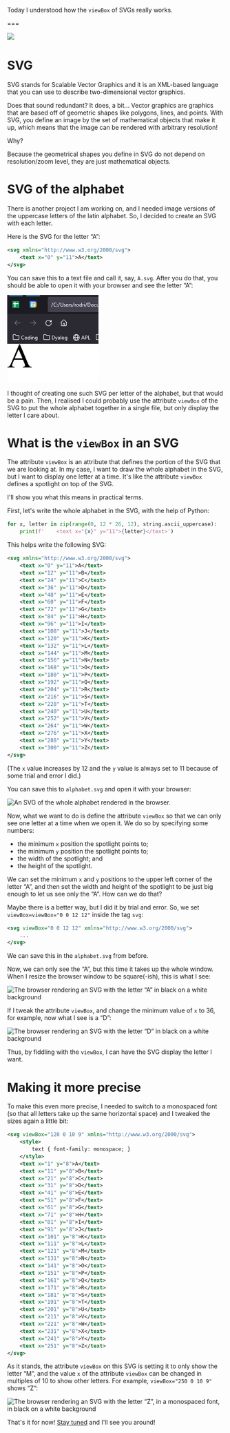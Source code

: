 Today I understood how the `viewBox` of SVGs really works.

===

![](thumbnail.png)


# SVG

SVG stands for Scalable Vector Graphics and it is an XML-based language
that you can use to describe two-dimensional vector graphics.

Does that sound redundant?
It does, a bit...
Vector graphics are graphics that are based off of geometric shapes like polygons, lines, and points.
With SVG, you define an image by the set of mathematical objects that make it up,
which means that the image can be rendered with arbitrary resolution!

Why?

Because the geometrical shapes you define in SVG do not depend on resolution/zoom level,
they are just mathematical objects.


# SVG of the alphabet

There is another project I am working on,
and I needed image versions of the uppercase letters of the latin alphabet.
So, I decided to create an SVG with each letter.

Here is the SVG for the letter “A”:

```xml
<svg xmlns="http://www.w3.org/2000/svg">
    <text x="0" y="11">A</text>
</svg>
```

You can save this to a text file and call it, say, `A.svg`.
After you do that,
you should be able to open it with your browser and see the letter “A”:

![The browser rendering an SVG of the letter “A” in black on a white background](_A.webp "`A.svg` rendered by Mozilla Firefox.")

I thought of creating one such SVG per letter of the alphabet,
but that would be a pain.
Then, I realised I could probably use the attribute `viewBox` of the SVG to put the whole alphabet together in a single file,
but only display the letter I care about.


# What is the `viewBox` in an SVG

The attribute `viewBox` is an attribute that defines the portion of the SVG that we are looking at.
In my case, I want to draw the whole alphabet in the SVG,
but I want to display one letter at a time.
It's like the attribute `viewBox` defines a spotlight on top of the SVG.

I'll show you what this means in practical terms.

First, let's write the whole alphabet in the SVG,
with the help of Python:

```py
for x, letter in zip(range(0, 12 * 26, 12), string.ascii_uppercase): 
    print(f'    <text x="{x}" y="11">{letter}</text>')
```

This helps write the following SVG:

```xml
<svg xmlns="http://www.w3.org/2000/svg">
    <text x="0" y="11">A</text>
    <text x="12" y="11">B</text>
    <text x="24" y="11">C</text>
    <text x="36" y="11">D</text>
    <text x="48" y="11">E</text>
    <text x="60" y="11">F</text>
    <text x="72" y="11">G</text>
    <text x="84" y="11">H</text>
    <text x="96" y="11">I</text>
    <text x="108" y="11">J</text>
    <text x="120" y="11">K</text>
    <text x="132" y="11">L</text>
    <text x="144" y="11">M</text>
    <text x="156" y="11">N</text>
    <text x="168" y="11">O</text>
    <text x="180" y="11">P</text>
    <text x="192" y="11">Q</text>
    <text x="204" y="11">R</text>
    <text x="216" y="11">S</text>
    <text x="228" y="11">T</text>
    <text x="240" y="11">U</text>
    <text x="252" y="11">V</text>
    <text x="264" y="11">W</text>
    <text x="276" y="11">X</text>
    <text x="288" y="11">Y</text>
    <text x="300" y="11">Z</text>
</svg>
```

(The `x` value increases by 12 and the `y` value is always set to 11 because of some trial and error I did.)

You can save this to `alphabet.svg` and open it with your browser:

![An SVG of the whole alphabet rendered in the browser.](_alphabet.png "`alphabet.svg` rendered by Mozilla Firefox.")

Now, what we want to do
is define the attribute `viewBox` so that we can only see one letter at a time when we open it.
We do so by specifying some numbers:

 - the minimum `x` position the spotlight points to;
 - the minimum `y` position the spotlight points to;
 - the width of the spotlight; and
 - the height of the spotlight.

We can set the minimum `x` and `y` positions to the upper left corner of the letter “A”,
and then set the width and height of the spotlight to be just big enough to let us see
only the “A”.
How can we do that?

Maybe there is a better way, but I did it by trial and error.
So, we set `viewBox=viewBox="0 0 12 12"` inside the tag `svg`:

```xml
<svg viewBox="0 0 12 12" xmlns="http://www.w3.org/2000/svg">
    ...
</svg>
```

We can save this in the `alphabet.svg` from before.

Now, we can only see the “A”,
but this time it takes up the whole window.
When I resize the browser window to be square(-ish),
this is what I see:

![The browser rendering an SVG with the letter “A” in black on a white background](_A_big.png "`alphabet.svg` rendered by Mozilla Firefox.")

If I tweak the attribute `viewBox`,
and change the minimum value of `x` to 36, for example,
now what I see is a “D”:

![The browser rendering an SVG with the letter “D” in black on a white background](_D_big.png "`alphabet.svg` rendered by Mozilla Firefox after adjusting the attribute `viewBox`.")

Thus, by fiddling with the `viewBox`,
I can have the SVG display the letter I want.


# Making it more precise

To make this even more precise,
I needed to switch to a monospaced font
(so that all letters take up the same horizontal space)
and I tweaked the sizes again a little bit:

```xml
<svg viewBox="120 0 10 9" xmlns="http://www.w3.org/2000/svg">
    <style>
        text { font-family: monospace; }
    </style>
    <text x="1" y="8">A</text>
    <text x="11" y="8">B</text>
    <text x="21" y="8">C</text>
    <text x="31" y="8">D</text>
    <text x="41" y="8">E</text>
    <text x="51" y="8">F</text>
    <text x="61" y="8">G</text>
    <text x="71" y="8">H</text>
    <text x="81" y="8">I</text>
    <text x="91" y="8">J</text>
    <text x="101" y="8">K</text>
    <text x="111" y="8">L</text>
    <text x="121" y="8">M</text>
    <text x="131" y="8">N</text>
    <text x="141" y="8">O</text>
    <text x="151" y="8">P</text>
    <text x="161" y="8">Q</text>
    <text x="171" y="8">R</text>
    <text x="181" y="8">S</text>
    <text x="191" y="8">T</text>
    <text x="201" y="8">U</text>
    <text x="211" y="8">V</text>
    <text x="221" y="8">W</text>
    <text x="231" y="8">X</text>
    <text x="241" y="8">Y</text>
    <text x="251" y="8">Z</text>
</svg>
```

As it stands, the attribute `viewBox` on this SVG is setting it to only show the letter “M”,
and the value `x` of the attribute `viewBox` can be changed in multiples of 10 to show other letters.
For example, `viewBox="250 0 10 9"` shows “Z”:

![The browser rendering an SVG with the letter “Z”, in a monospaced font, in black on a white background](_Z_big.png "`alphabet.svg` showing a monospaced “Z”.")


That's it for now! [Stay tuned][subscribe] and I'll see you around!

[subscribe]: /subscribe

